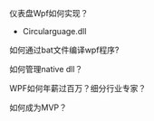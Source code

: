 仪表盘Wpf如何实现？

- Circularguage.dll

如何通过bat文件编译wpf程序?

如何管理native dll？

WPF如何年薪过百万？细分行业专家？

如何成为MVP？

